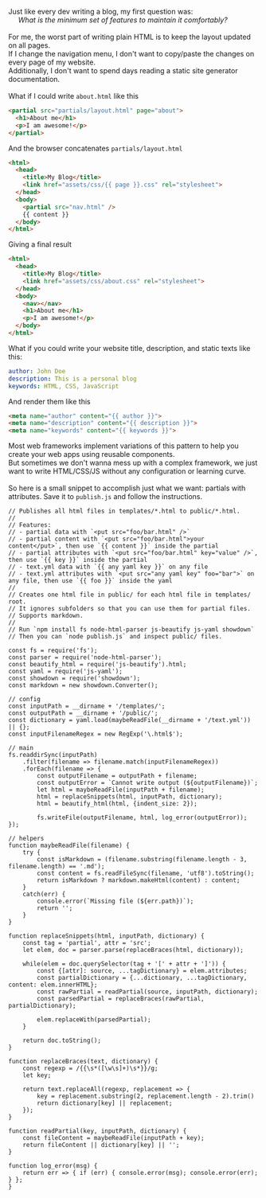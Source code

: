 Just like every dev writing a blog, my first question was:  
&nbsp;&nbsp;&nbsp;&nbsp; *What is the minimum set of features to maintain it comfortably?*  
<br>
For me, the worst part of writing plain HTML is to keep the layout updated on all pages.  
If I change the navigation menu, I don't want to copy/paste the changes on every page of my website.  
Additionally, I don't want to spend days reading a static site generator documentation.  
<br>
What if I could write `about.html` like this

```html
<partial src="partials/layout.html" page="about">
  <h1>About me</h1>
  <p>I am awesome!</p>
</partial>
```

And the browser concatenates `partials/layout.html`

```html
<html>
  <head>
    <title>My Blog</title>
    <link href="assets/css/{{ page }}.css" rel="stylesheet">
  </head>
  <body>
	<partial src="nav.html" />
	{{ content }}
  </body>
</html>
```

Giving a final result

```html
<html>
  <head>
    <title>My Blog</title>
    <link href="assets/css/about.css" rel="stylesheet">
  </head>
  <body>
    <nav></nav>
    <h1>About me</h1>
    <p>I am awesome!</p>
  </body>
</html>
```

What if you could write your website title, description, and static texts like this:

```yaml
author: John Doe
description: This is a personal blog
keywords: HTML, CSS, JavaScript
```

And render them like this

```html
<meta name="author" content="{{ author }}">
<meta name="description" content="{{ description }}">
<meta name="keywords" content="{{ keywords }}">
```

Most web frameworks implement variations of this pattern to help you create your web apps using reusable components.  
But sometimes we don't wanna mess up with a complex framework, we just want to write HTML/CSS/JS without any configuration or learning curve.  
<br>
So here is a small snippet to accomplish just what we want: partials with attributes. Save it to `publish.js` and follow the instructions.

```
// Publishes all html files in templates/*.html to public/*.html.
//
// Features:
// - partial data with `<put src="foo/bar.html" />`
// - partial content with `<put src="foo/bar.html">your content</put>`, then use `{{ content }}` inside the partial
// - partial attributes with `<put src="foo/bar.html" key="value" />`, then use `{{ key }}` inside the partial
// - text.yml data with `{{ any yaml key }}` on any file
// - text.yml attributes with `<put src="any yaml key" foo="bar">` on any file, then use `{{ foo }}` inside the yaml
//
// Creates one html file in public/ for each html file in templates/ root.
// It ignores subfolders so that you can use them for partial files.
// Supports markdown.
//
// Run `npm install fs node-html-parser js-beautify js-yaml showdown`
// Then you can `node publish.js` and inspect public/ files.

const fs = require('fs');
const parser = require('node-html-parser');
const beautify_html = require('js-beautify').html;
const yaml = require('js-yaml');
const showdown = require('showdown');
const markdown = new showdown.Converter();

// config
const inputPath = __dirname + '/templates/';
const outputPath = __dirname + '/public/';
const dictionary = yaml.load(maybeReadFile(__dirname + '/text.yml')) || {};
const inputFilenameRegex = new RegExp('\.html$');

// main
fs.readdirSync(inputPath)
	.filter(filename => filename.match(inputFilenameRegex))
	.forEach(filename => {
		const outputFilename = outputPath + filename;
		const outputError = `Cannot write output (${outputFilename})`;
		let html = maybeReadFile(inputPath + filename);
		html = replaceSnippets(html, inputPath, dictionary);
		html = beautify_html(html, {indent_size: 2});

		fs.writeFile(outputFilename, html, log_error(outputError));
});

// helpers
function maybeReadFile(filename) {
	try {
		const isMarkdown = (filename.substring(filename.length - 3, filename.length) == '.md');
		const content = fs.readFileSync(filename, 'utf8').toString();
		return isMarkdown ? markdown.makeHtml(content) : content;
	}
	catch(err) {
		console.error(`Missing file (${err.path})`);
		return '';
	}
}

function replaceSnippets(html, inputPath, dictionary) {
	const tag = 'partial', attr = 'src';
	let elem, doc = parser.parse(replaceBraces(html, dictionary));

	while(elem = doc.querySelector(tag + '[' + attr + ']')) {
		const {[attr]: source, ...tagDictionary} = elem.attributes;
		const partialDictionary = {...dictionary, ...tagDictionary, content: elem.innerHTML};
		const rawPartial = readPartial(source, inputPath, dictionary);
		const parsedPartial = replaceBraces(rawPartial, partialDictionary);

		elem.replaceWith(parsedPartial);
	}

	return doc.toString();
}

function replaceBraces(text, dictionary) {
	const regexp = /{{\s*([\w\s]+)\s*}}/g;
	let key;

	return text.replaceAll(regexp, replacement => {
		key = replacement.substring(2, replacement.length - 2).trim()
		return dictionary[key] || replacement;
	});
}

function readPartial(key, inputPath, dictionary) {
	const fileContent = maybeReadFile(inputPath + key);
	return fileContent || dictionary[key] || '';
}

function log_error(msg) {
	return err => { if (err) { console.error(msg); console.error(err); } };
}
```
